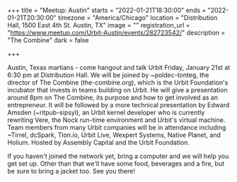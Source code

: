 +++
title = "Meetup: Austin"
starts = "2022-01-21T18:30:00"
ends = "2022-01-21T20:30:00"
timezone = "America/Chicago"
location = "Distribution Hall, 1500 East 4th St. Austin, TX"
image = ""
registration_url = "https://www.meetup.com/Urbit-Austin/events/282723542/"
description = "The Combine"
dark = false

+++

Austin, Texas martians - come hangout and talk Urbit Friday, January 21st at 6:30 pm at Distribution Hall. We will be joined by ~poldec-tonteg, the director of The Combine (the-combine.org), which is the Urbit Foundation's incubator that invests in teams building on Urbit. He will give a presentation around 8pm on The Combine, its purpose and how to get involved as an entrepreneur. It will be followed by a more technical presentation by Edward Amsden (~ritpub-sipsyl), an Urbit kernel developer who is currently rewriting Vere, the Nock run-time environment and Urbit's virtual machine. Team members from many Urbit companies will be in attendance including ~Tirrel, dcSpark, Tlon.io, Urbit Live, Wexpert Systems, Native Planet, and Holium. Hosted by Assembly Capital and the Urbit Foundation.

If you haven't joined the network yet, bring a computer and we will help you get set up. Other than that we'll have some food, beverages and a fire, but be sure to bring a jacket too. See you there!
